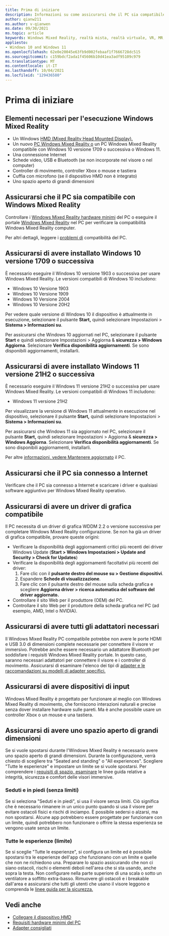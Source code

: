 ```yaml
---
title: Prima di iniziare
description: Informazioni su come assicurarsi che il PC sia compatibile e pronto per un'ampia gamma di esperienze Windows Mixed Reality'applicazione.
author: qianw211
ms.author: v-qianwen
ms.date: 09/30/2021
ms.topic: article
keywords: Windows Mixed Reality, realtà mista, realtà virtuale, VR, MR, compatibile, compatibilità, introduzione, configurazione, PC, requisiti di sistema
appliesto:
- Windows 10 and Windows 11
ms.openlocfilehash: 62e0e20045e63fb9d002febaaf1f7666728dc515
ms.sourcegitcommit: c159bdcf2ada1f45606b10d41ea3adf95109c979
ms.translationtype: MT
ms.contentlocale: it-IT
ms.lasthandoff: 10/04/2021
ms.locfileid: "129436580"
---
```

# <a name="before-you-start"></a>Prima di iniziare

## <a name="what-youll-need-to-run-windows-mixed-reality"></a>Elementi necessari per l'esecuzione Windows Mixed Reality

* Un Windows [HMD (Mixed Reality Head Mounted Display).](https://www.microsoft.com/en-us/windows/windows-mixed-reality-devices)
* Un nuovo [PC Windows Mixed Reality o](https://support.microsoft.com/en-us/help/4039260/windows-10-mixed-reality-pc-hardware-guidelines) un PC Windows Mixed Reality compatibile con Windows 10 versione 1709 o successiva o Windows 11.
* Una connessione Internet
* Schede video, USB e Bluetooth (se non incorporate nel visore o nel computer)
* Controller di movimento, controller Xbox o mouse e tastiera
* Cuffia con microfono (se il dispositivo HMD non è integrato)
* Uno spazio aperto di grandi dimensioni

## <a name="make-sure-your-pc-is-compatible-with-windows-mixed-reality"></a>Assicurarsi che il PC sia compatibile con Windows Mixed Reality

Controllare i [Windows Mixed Reality hardware minimi](windows-mixed-reality-minimum-pc-hardware-compatibility-guidelines.md) del PC o eseguire il portale [Windows Mixed Reality](install-windows-mixed-reality.md#launch-mixed-reality-portal) nel PC per verificare la compatibilità Windows Mixed Reality computer.

Per altri dettagli, leggere i [problemi di](https://support.microsoft.com/help/4045777/windows-10-get-help-with-pc-compatibility-in-windows-mixed-reality) compatibilità del PC.

## <a name="make-sure-you-have-the-windows-10-version-1709-or-newer-installed"></a>Assicurarsi di avere installato Windows 10 versione 1709 o successiva

È necessario eseguire il Windows 10 versione 1903 o successiva per usare Windows Mixed Reality. Le versioni compatibili di Windows 10 includono:

* Windows 10 Versione 1903
* Windows 10 Versione 1909
* Windows 10 Versione 2004
* Windows 10 Versione 20H2

Per vedere quale versione di Windows 10 il dispositivo è attualmente in esecuzione, selezionare il pulsante **Start,** quindi selezionare Impostazioni > **Sistema > Informazioni su**.

Per assicurarsi che Windows 10 aggiornati nel PC, selezionare il pulsante **Start** e quindi selezionare Impostazioni > Aggiorna & **sicurezza > Windows Aggiorna**.  Selezionare **Verifica disponibilità aggiornamenti**. Se sono disponibili aggiornamenti, installarli.

## <a name="make-sure-you-have-the-windows-11-version-21h2-or-newer-installed"></a>Assicurarsi di avere installato Windows 11 versione 21H2 o successiva

È necessario eseguire il Windows 11 versione 21H2 o successiva per usare Windows Mixed Reality. Le versioni compatibili di Windows 11 includono:

* Windows 11 versione 21H2

Per visualizzare la versione di Windows 11 attualmente in esecuzione nel dispositivo, selezionare il pulsante **Start,** quindi selezionare Impostazioni > **Sistema > Informazioni su**.

Per assicurarsi che Windows 11 sia aggiornato nel PC, selezionare il pulsante **Start,** quindi selezionare Impostazioni > Aggiorna & **sicurezza > Windows Aggiorna**.  Selezionare **Verifica disponibilità aggiornamenti**. Se sono disponibili aggiornamenti, installarli.

Per altre [informazioni, vedere Mantenere aggiornato](https://support.microsoft.com/help/12373/windows-update-faq) il PC.

## <a name="make-sure-your-pc-is-connected-to-the-internet"></a>Assicurarsi che il PC sia connesso a Internet

Verificare che il PC sia connesso a Internet e scaricare i driver e qualsiasi software aggiuntivo per Windows Mixed Reality operativo.

## <a name="make-sure-you-have-a-compatible-graphics-driver"></a>Assicurarsi di avere un driver di grafica compatibile

Il PC necessita di un driver di grafica WDDM 2.2 o versione successiva per completare Windows Mixed Reality configurazione. Se non ha già un driver di grafica compatibile, provare queste origini:

* Verificare la disponibilità degli aggiornamenti critici più recenti dei driver Windows Update (**Start > Windows Impostazioni > Update and Security > Check for Updates**)
* Verificare la disponibilità degli aggiornamenti facoltativi più recenti dei driver:
    1. Fare clic con il **pulsante destro del mouse su > Gestione dispositivi**.
    2. Espandere **Schede di visualizzazione**.
    3. Fare clic con il pulsante destro del mouse sulla scheda grafica e scegliere **Aggiorna driver > ricerca automatica del software del driver aggiornato.**
* Controllare il sito Web per il produttore (OEM) del PC.
* Controllare il sito Web per il produttore della scheda grafica nel PC (ad esempio, AMD, Intel o NVIDIA).

## <a name="make-sure-that-you-have-any-required-adapters"></a>Assicurarsi di avere tutti gli adattatori necessari

Il Windows Mixed Reality PC compatibile potrebbe non avere le porte HDMI e USB 3.0 di dimensioni complete necessarie per connettere il visore vr immersivo. Potrebbe anche essere necessario un adattatore Bluetooth per soddisfare i requisiti Windows Mixed Reality portale.  In questo caso, saranno necessari adattatori per connettere il visore e i controller di movimento. Assicurarsi di esaminare l'elenco dei tipi di [adapter e le raccomandazioni su modelli di adapter specifici.](recommended-adapters-for-windows-mixed-reality-capable-pcs.md)

## <a name="make-sure-that-you-have-input-devices"></a>Assicurarsi di avere dispositivi di input

Windows Mixed Reality è progettato per funzionare al meglio con Windows Mixed Reality di movimento, che forniscono interazioni naturali e precise senza dover installare hardware sulle pareti. Ma è anche possibile usare un controller Xbox o un mouse e una tastiera.

## <a name="make-sure-that-you-have-a-large-open-space"></a>Assicurarsi di avere uno spazio aperto di grandi dimensioni

Se si vuole spostarsi durante l'Windows Mixed Reality è necessario avere uno spazio aperto di grandi dimensioni.  Durante la configurazione, verrà chiesto di scegliere tra "Seated and standing" o "All experiences". Scegliere "Tutte le esperienze" e impostare un limite se si vuole spostarsi. Per comprendere i [requisiti di spazio, esaminare](wmr-health-safety-comfort.md) le linee guida relative a integrità, sicurezza e comfort delle visori immersive.

### <a name="seated-and-standing-no-boundary"></a>Seduti e in piedi (senza limiti)

Se si seleziona "Seduti e in piedi", si usa il visore senza limiti. Ciò significa che è necessario rimanere in un unico punto quando si usa il visore per evitare ostacoli fisici e rischi di inciampo. È possibile sedersi o alzarsi, ma non spostarsi. Alcune app potrebbero essere progettate per funzionare con un limite, quindi potrebbero non funzionare o offrire la stessa esperienza se vengono usate senza un limite.

### <a name="all-experiences-boundary"></a>Tutte le esperienze (limite)

Se si sceglie "Tutte le esperienze", si configura un limite ed è possibile spostarsi tra le esperienze dell'app che funzionano con un limite e quelle che non ne richiedono una. Preparare lo spazio assicurando che non ci siano ostacoli, rischi o elementi deboli nell'area che si sta usando, anche sopra la testa. Non configurare nella parte superiore di una scala o sotto un ventilatore a soffitto extra-basso. Rimuovere gli ostacoli e i breakable dall'area e assicurarsi che tutti gli utenti che usano il visore leggono e comprenda le [linee guida per la sicurezza.](https://support.microsoft.com/en-us/help/4039969/windows-10-mixed-reality-immersive-headset-health-safety-comfort)

## <a name="see-also"></a>Vedi anche

* [Collegare il dispositivo HMD](plug-in-your-headset.md)
* [Requisiti hardware minimi del PC](windows-mixed-reality-minimum-pc-hardware-compatibility-guidelines.md)
* [Adapter consigliati](recommended-adapters-for-windows-mixed-reality-capable-pcs.md)
